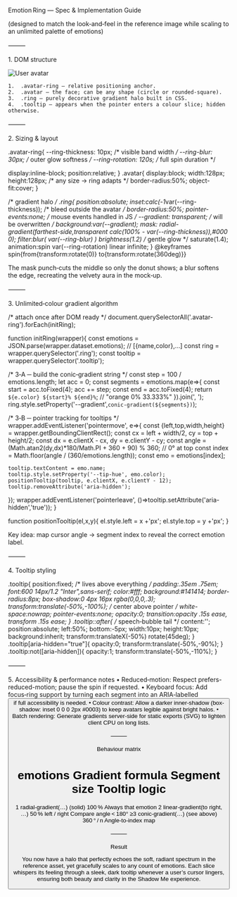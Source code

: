 Emotion Ring — Spec & Implementation Guide

(designed to match the look‑and‑feel in the reference image while scaling to an unlimited palette of emotions)

⸻

1. DOM structure

<div class="avatar-ring"          /* 1 */
     data-emotions='[
       {"name":"Hopeful","color":"#FF9B21"},
       {"name":"Calm","color":"#28C4B8"},
       {"name":"Wonder","color":"#715AFF"}
     ]'>
  <img class="avatar" src="user.jpg" alt="User avatar" />   <!-- 2 -->
  <div class="ring"></div>                                   <!-- 3 -->
  <div class="tooltip" role="tooltip" aria-hidden="true"></div><!-- 4 -->
</div>

	1.	.avatar‑ring – relative positioning anchor.
	2.	.avatar – the face; can be any shape (circle or rounded‑square).
	3.	.ring – purely decorative gradient halo built in CSS.
	4.	.tooltip – appears when the pointer enters a colour slice; hidden otherwise.

⸻

2. Sizing & layout

.avatar-ring{
  --ring-thickness:   10px;      /* visible band width       */
  --ring-blur:        30px;      /* outer glow softness      */
  --ring-rotation:   120s;       /* full spin duration       */

  display:inline-block;
  position:relative;
}
.avatar{
  display:block;
  width:128px; height:128px;     /* any size -> ring adapts  */
  border-radius:50%;
  object-fit:cover;
}

/* gradient halo */
.ring{
  position:absolute;
  inset:calc(-1*var(--ring-thickness));     /* bleed outside the avatar */
  border-radius:50%;
  pointer-events:none;                      /* mouse events handled in JS */
  --gradient: transparent;                  /* will be overwritten */
  background:var(--gradient);
  mask:
    radial-gradient(farthest-side,transparent calc(100% - var(--ring-thickness)),#000 0);
  filter:blur( var(--ring-blur) )
          brightness(1.2)      /* gentle glow */
          saturate(1.4);
  animation:spin var(--ring-rotation) linear infinite;
}
@keyframes spin{from{transform:rotate(0)} to{transform:rotate(360deg)}}

The mask punch‑cuts the middle so only the donut shows; a blur softens the edge, recreating the velvety aura in the mock‑up.

⸻

3. Unlimited‑colour gradient algorithm

/* attach once after DOM ready */
document.querySelectorAll('.avatar-ring').forEach(initRing);

function initRing(wrapper){
  const emotions = JSON.parse(wrapper.dataset.emotions);   // [{name,color},…]
  const ring      = wrapper.querySelector('.ring');
  const tooltip   = wrapper.querySelector('.tooltip');

  /* 3‑A  ─ build the conic‑gradient string */
  const step = 100 / emotions.length;
  let acc = 0;
  const segments = emotions.map(e=>{
      const start = acc.toFixed(4);
      acc += step;
      const end   = acc.toFixed(4);
      return `${e.color} ${start}% ${end}%`;  // "orange 0% 33.333%"
  }).join(', ');
  ring.style.setProperty('--gradient',`conic-gradient(${segments})`);

  /* 3‑B  ─ pointer tracking for tooltips */
  wrapper.addEventListener('pointermove', e=>{
    const {left,top,width,height} = wrapper.getBoundingClientRect();
    const cx = left + width/2,  cy = top + height/2;
    const dx = e.clientX - cx,  dy = e.clientY - cy;
    const angle = (Math.atan2(dy,dx)*180/Math.PI + 360 + 90) % 360; // 0° at top
    const index = Math.floor(angle / (360/emotions.length));
    const emo   = emotions[index];

    tooltip.textContent = emo.name;
    tooltip.style.setProperty('--tip-hue', emo.color);
    positionTooltip(tooltip, e.clientX, e.clientY - 12);
    tooltip.removeAttribute('aria-hidden');
  });
  wrapper.addEventListener('pointerleave', ()=>tooltip.setAttribute('aria-hidden','true'));
}

function positionTooltip(el,x,y){
  el.style.left = x +'px';
  el.style.top  = y +'px';
}

Key idea: map cursor angle → segment index to reveal the correct emotion label.

⸻

4. Tooltip styling

.tooltip{
  position:fixed;          /* lives above everything */
  padding:.35em .75em;
  font:600 14px/1.2 "Inter",sans-serif;
  color:#fff;
  background:#141414;
  border-radius:8px;
  box-shadow:0 4px 16px rgba(0,0,0,.3);
  transform:translate(-50%,-100%);  /* center above pointer */
  white-space:nowrap;
  pointer-events:none;
  opacity:0;
  transition:opacity .15s ease, transform .15s ease;
}
.tooltip::after{          /* speech‑bubble tail */
  content:'';
  position:absolute;
  left:50%; bottom:-5px;
  width:10px; height:10px;
  background:inherit;
  transform:translateX(-50%) rotate(45deg);
}
.tooltip[aria-hidden="true"]{
  opacity:0; transform:translate(-50%,-90%);
}
.tooltip:not([aria-hidden]){
  opacity:1; transform:translate(-50%,-110%);
}



⸻

5. Accessibility & performance notes
	•	Reduced‑motion: Respect prefers-reduced-motion; pause the spin if requested.
	•	Keyboard focus: Add focus‑ring support by turning each segment into an ARIA‑labelled <button> if full accessibility is needed.
	•	Colour contrast: Allow a darker inner‑shadow (box-shadow: inset 0 0 0 2px #0003) to keep avatars legible against bright halos.
	•	Batch rendering: Generate gradients server‑side for static exports (SVG) to lighten client CPU on long lists.

⸻

Behaviour matrix

# emotions	Gradient formula	Segment size	Tooltip logic
1	radial-gradient(…) (solid)	100 %	Always that emotion
2	linear-gradient(to right, …)	50 % left / right	Compare angle < 180°
≥3	conic-gradient(…) (see above)	360 ° / n	Angle‑to‑index map



⸻

Result

You now have a halo that perfectly echoes the soft, radiant spectrum in the reference asset, yet gracefully scales to any count of emotions. Each slice whispers its feeling through a sleek, dark tooltip whenever a user’s cursor lingers, ensuring both beauty and clarity in the Shadow Me experience.